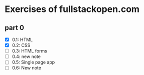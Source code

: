 # Exercises of fullstackopen.com

## part 0

- [x] 0.1: HTML
- [x] 0.2: CSS
- [ ] 0.3: HTML forms
- [ ] 0.4: new note
- [ ] 0.5: Single page app
- [ ] 0.6: New note
